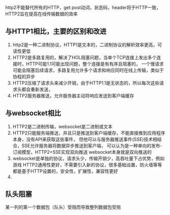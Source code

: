 http2不能替代所有的HTTP，get post动词，状态码，header将于HTTP一致，HTTP2旨在提高在线传输数据的效率

## 与HTTP1相比，主要的区别和改进
1. http2是一种二进制协议，HTTP1是文本的，二进制协议的解析效率更高，可读性更低
2. HTTP2是多路复用的，解决了HOL阻塞问题，当单个TCP连接上发出多个连接时，HTTP可能1.1可能出现问题，整个连接是有有序且阻塞的，
一个慢请求可能会阻塞后续请求，多路复用允许多个请求和响应同时在线上传输，类似于协程的异步
3. HTTP2压缩了请求头来减少开销，由于HTTP1.1是无状态的，所以每次这些请求头都会重新发送，
4. HTTP2服务器推送，允许服务器主动将响应发送到客户端缓存

## 与websocket相比
1. HTTP2是二进制传输，websocket是二进制或文本
2. HTTP2只能服务端推送，并且只是推送到客户端缓存，不能直接推到应用程序本身，没有API来获取这些事件，
但他可以与服务器推送事件(SSE)技术相结合，SSE允许服务器将数据异步推送到客户端，
可以认为是一种单向的发布-订阅模型，HTTP2+SSE实现双向推送
websocket本身就是双向推送的
3. websocket是单独的协议，请求头少，传输开销少，高吞吐量下占优势，例如游戏
HTTP2通用性更好，不需要引入新的协议，很多基础设置，防火墙等等都是基于HTTP设置的，安全性，扩展性，兼容性更好
4.


## 队头阻塞
某一列的第一个数据包（队头）受阻而导致整列数据包受阻
